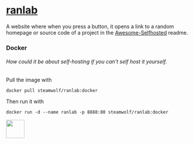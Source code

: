 # [ranlab](https://ranlab.steamwolf.cc)
A website where when you press a button, it opens a link to a random homepage or source code of a project in the [Awesome-Selfhosted](https://github.com/awesome-selfhosted/awesome-selfhosted) readme.

### Docker
###### *How could it be about self-hosting if you can't self host it yourself.*

Pull the image with

```docker pull steamwolf/ranlab:docker```

Then run it with

```docker run -d --name ranlab -p 8888:80 steamwolf/ranlab:docker```

<img src="https://raw.githubusercontent.com/SteamWo1f/ranlab/main/assets/dice-white.svg" width="50" height="50">
